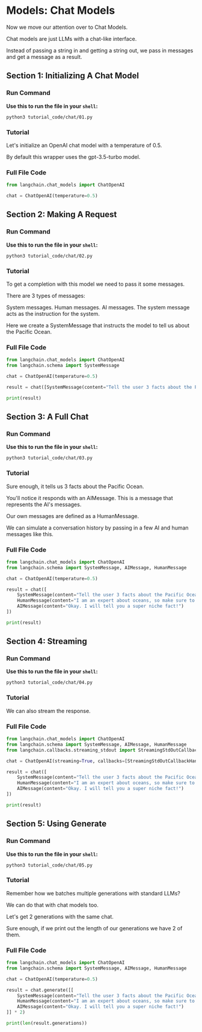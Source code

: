 # Models: Chat Models

Now we move our attention over to Chat Models.

Chat models are just LLMs with a chat-like interface.

Instead of passing a string in and getting a string out, we pass in messages and get a message as a result.

## Section 1: Initializing A Chat Model

### Run Command

**Use this to run the file in your `shell`:** 

```
python3 tutorial_code/chat/01.py
```

### Tutorial

Let's initialize an OpenAI chat model with a temperature of 0.5.

By default this wrapper uses the gpt-3.5-turbo model.

### Full File Code

```python
from langchain.chat_models import ChatOpenAI

chat = ChatOpenAI(temperature=0.5)
```

## Section 2: Making A Request

### Run Command

**Use this to run the file in your `shell`:** 

```
python3 tutorial_code/chat/02.py
```

### Tutorial

To get a completion with this model we need to pass it some messages.

There are 3 types of messages:

System messages.
Human messages.
AI messages.
The system message acts as the instruction for the system.

Here we create a SystemMessage that instructs the model to tell us about the Pacific Ocean.

### Full File Code

```python
from langchain.chat_models import ChatOpenAI
from langchain.schema import SystemMessage

chat = ChatOpenAI(temperature=0.5)

result = chat([SystemMessage(content="Tell the user 3 facts about the Pacific Ocean.")])

print(result)
```

## Section 3: A Full Chat

### Run Command

**Use this to run the file in your `shell`:** 

```
python3 tutorial_code/chat/03.py
```

### Tutorial

Sure enough, it tells us 3 facts about the Pacific Ocean.

You'll notice it responds with an AIMessage. This is a message that represents the AI's messages.

Our own messages are defined as a HumanMessage.

We can simulate a conversation history by passing in a few AI and human messages like this.

### Full File Code

```python
from langchain.chat_models import ChatOpenAI
from langchain.schema import SystemMessage, AIMessage, HumanMessage 

chat = ChatOpenAI(temperature=0.5)

result = chat([
    SystemMessage(content="Tell the user 3 facts about the Pacific Ocean."),
    HumanMessage(content="I am an expert about oceans, so make sure to tell me something I won't know."),
    AIMessage(content="Okay. I will tell you a super niche fact!")
])

print(result)
```

## Section 4: Streaming

### Run Command

**Use this to run the file in your `shell`:** 

```
python3 tutorial_code/chat/04.py
```

### Tutorial

We can also stream the response.

### Full File Code

```python
from langchain.chat_models import ChatOpenAI
from langchain.schema import SystemMessage, AIMessage, HumanMessage
from langchain.callbacks.streaming_stdout import StreamingStdOutCallbackHandler

chat = ChatOpenAI(streaming=True, callbacks=[StreamingStdOutCallbackHandler()], temperature=0.5)

result = chat([
    SystemMessage(content="Tell the user 3 facts about the Pacific Ocean."),
    HumanMessage(content="I am an expert about oceans, so make sure to tell me something I won't know."),
    AIMessage(content="Okay. I will tell you a super niche fact!")
])

print(result)
```

## Section 5: Using Generate

### Run Command

**Use this to run the file in your `shell`:** 

```
python3 tutorial_code/chat/05.py
```

### Tutorial

Remember how we batches multiple generations with standard LLMs?

We can do that with chat models too.

Let's get 2 generations with the same chat.

Sure enough, if we print out the length of our generations we have 2 of them.

### Full File Code

```python
from langchain.chat_models import ChatOpenAI
from langchain.schema import SystemMessage, AIMessage, HumanMessage

chat = ChatOpenAI(temperature=0.5)

result = chat.generate([[
    SystemMessage(content="Tell the user 3 facts about the Pacific Ocean."),
    HumanMessage(content="I am an expert about oceans, so make sure to tell me something I won't know."),
    AIMessage(content="Okay. I will tell you a super niche fact!")
]] * 2)

print(len(result.generations))
```